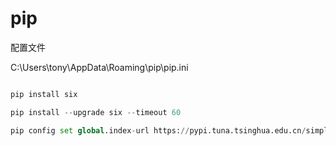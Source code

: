 # pip

配置文件

C:\Users\tony\AppData\Roaming\pip\pip.ini

```python

pip install six

pip install --upgrade six --timeout 60

pip config set global.index-url https://pypi.tuna.tsinghua.edu.cn/simple

```
